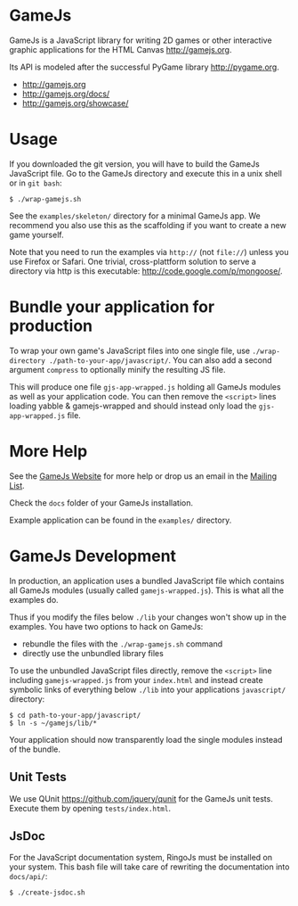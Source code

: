 GameJs
=======

GameJs is a JavaScript library for writing 2D games or other interactive
graphic applications for the HTML Canvas <http://gamejs.org>.

Its API is modeled after the successful PyGame library <http://pygame.org>.

  * <http://gamejs.org>
  * <http://gamejs.org/docs/>
  * <http://gamejs.org/showcase/>

Usage
=========

If you downloaded the git version, you will have to build the GameJs JavaScript
file. Go to the GameJs directory and execute this in a unix shell or in `git bash`:

    $ ./wrap-gamejs.sh

See the `examples/skeleton/` directory for a minimal GameJs app. We recommend
you also use this as the scaffolding if you want to create a new game yourself.

Note that you need to run the examples via `http://` (not `file://`)
unless you use Firefox or Safari. One trivial, cross-plattform solution to serve
a directory via http is this executable: <http://code.google.com/p/mongoose/>.

Bundle your application for production
======================================

To wrap your own game's JavaScript files into one single file, use
`./wrap-directory ./path-to-your-app/javascript/`. You can also add a second argument
`compress` to optionally minify the resulting JS file.

This will produce one file `gjs-app-wrapped.js` holding all GameJs modules as
well as your application code. You can then remove the `<script>` lines loading
yabble & gamejs-wrapped and should instead only load the `gjs-app-wrapped.js` file.

More Help
===========

See the [GameJs Website](http://gamejs.org) for more help or drop us
an email in the [Mailing List](http://groups.google.com/group/gamejs).

Check the `docs` folder of your GameJs installation.

Example application can be found in the `examples/` directory.

GameJs Development
=====================================

In production, an application uses a bundled JavaScript file which contains all
GameJs modules (usually called `gamejs-wrapped.js`). This is what all the examples
do.

Thus if you modify the files below `./lib` your changes won't show up in the
examples. You have two options to hack on GameJs:

  * rebundle the files with the `./wrap-gamejs.sh` command
  * directly use the unbundled library files

To use the unbundled JavaScript files directly, remove the `<script>` line including
`gamejs-wrapped.js` from your `index.html` and instead create symbolic links of
everything below `./lib` into your applications `javascript/` directory:

    $ cd path-to-your-app/javascript/
    $ ln -s ~/gamejs/lib/*

Your application should now transparently load the single modules instead of the
bundle.

Unit Tests
--------------

We use QUnit <https://github.com/jquery/qunit> for the GameJs unit tests. Execute
them by opening `tests/index.html`.

JsDoc
----------
For the JavaScript documentation system, RingoJs must be installed on your system.
This bash file will take care of rewriting the documentation into `docs/api/`:

    $ ./create-jsdoc.sh
